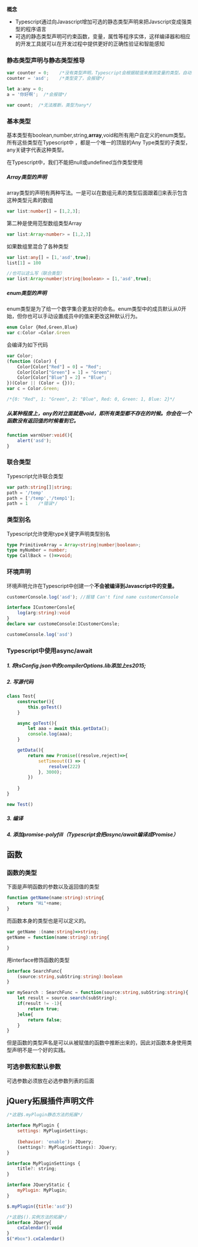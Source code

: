 **概念**

* Typescript通过向Javascript增加可选的静态类型声明来把Javscript变成强类型的程序语言
* 可选的静态类型声明可约束函数，变量，属性等程序实体，这样编译器和相应的开发工具就可以在开发过程中提供更好的正确性验证和智能感知

### 静态类型声明与静态类型推导
```javascript
var counter = 0;	/*没有类型声明，Typescript会根据赋值来推测变量的类型。自动推断出类型是number*/
counter = 'asd';	/*类型变了，会报错*/

let a:any = 0;
a = '你好啊';	/*会报错*/

var count;	/*无法推断，类型为any*/
```
### 基本类型

基本类型有boolean,number,string,**array**,void和所有用户自定义的enum类型。所有这些类型在Typescript中 ，都是一个唯一的顶层的Any Type类型的子类型，any关键字代表这种类型。

在Typescript中，我们不能把null或undefined当作类型使用

##### Array类型的声明

array类型的声明有两种写法。一是可以在数组元素的类型后面跟着[]来表示包含这种类型元素的数组
```typescript
var list:number[] = [1,2,3];
```
第二种是使用范型数组类型Array
```typescript
var list:Array<number> = [1,2,3]
```

如果数组里混合了各种类型
```typescript
var list:any[] = [1,'asd',true];
list[1] = 100

//也可以这么写（联合类型）
var list:Array<number|string|boolean> = [1,'asd',true];
```

##### enum类型的声明
enum类型是为了给一个数字集合更友好的命名。enum类型中的成员默认从0开始，但你也可以手动设置成员中的值来更改这种默认行为。
```typescript
enum Color {Red,Green,Blue}
var c:Color =Color.Green
```
会编译为如下代码
```typescript
var Color;
(function (Color) {
    Color[Color["Red"] = 0] = "Red";
    Color[Color["Green"] = 1] = "Green";
    Color[Color["Blue"] = 2] = "Blue";
})(Color || (Color = {}));
var c = Color.Green;

/*{0: "Red", 1: "Green", 2: "Blue", Red: 0, Green: 1, Blue: 2}*/
```

##### 从某种程度上，any的对立面就是void，即所有类型都不存在的时候。你会在一个函数没有返回值的时候看到它。
```typescript
function warnUser:void(){
	alert('asd');
}
```
### 联合类型 

Typescript允许联合类型
```typescript
var path:string[]|string;
path = '/temp'
path = ['/temp','/temp1'];
path = 1 	/*错误*/
```

### 类型别名

Typescript允许使用type关键字声明类型别名
```typescript
type PrimitiveArray = Array<string|number|boolean>;
type myNumber = number;
type CallBack = ()=>void;
```

### 环境声明

环境声明允许在Typescript中创建一个**不会被编译到Javascript中的变量。**

```typescript
customerConsole.log('asd'); //报错 Can't find name customerConsole
```
```typescript
interface ICustomerConsle{
    log(arg:string):void
}
declare var customeConsole:ICustomerConsle;

customeConsole.log('asd')
```

### Typescript中使用async/await

##### 1. 将tsConfig.json中的compilerOptions.lib添加上es2015;
##### 2. 写源代码

```typescript
class Test{
    constructor(){
        this.goTest()
    }

    async goTest(){
        let aaa = await this.getData();
        console.log(aaa);
    }

    getData(){
        return new Promise((resolve,reject)=>{
            setTimeout(() => {
                resolve(222)
            }, 3000);
        })
        
    }
}

new Test()

```
##### 3. 编译
##### 4. 添加promise-polyfill（Typescript会把async/await编译成Promise）

## 函数

### 函数的类型

下面是声明函数的参数以及返回值的类型

```typescript
function getName(name:string):string{
    return "Hi"+name;
}
```

而函数本身的类型也是可以定义的。

```typescript
var getName :(name:string)=>string;
getName = function(name:string):string{

}
```
用interface修饰函数的类型
```typescript
interface SearchFunc{
    (source:string,subString:string):boolean
}

var mySearch : SearchFunc = function(source:string,subString:string){
    let result = source.search(subString);
    if(result != -1){
        return true;
    }else{
        return false;
    }
}

```

但是函数的类型声名是可以从被赋值的函数中推断出来的，因此对函数本身使用类型声明不是一个好的实践。

### 可选参数和默认参数

可选参数必须放在必选参数列表的后面


## jQuery拓展插件声明文件

```javascript
/*这是$.myPlugin静态方法的拓展*/

interface MyPlugin {
    settings: MyPluginSettings;
    
    (behavior: 'enable'): JQuery;
    (settings?: MyPluginSettings): JQuery;
}

interface MyPluginSettings {
    title?: string;
}

interface JQueryStatic {
    myPlugin: MyPlugin;
}

$.myPlugin({title:'asd'})

/*这是$().实例方法的拓展*/
interface JQuery{
    cxCalendar():void
}
$("#box").cxCalendar()
```